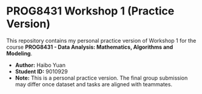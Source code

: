 # PROG8431 Workshop 1 (Practice Version)

This repository contains my personal practice version of Workshop 1 for the course **PROG8431 - Data Analysis: Mathematics, Algorithms and Modeling**.

- **Author:** Haibo Yuan  
- **Student ID:** 9010929  
- **Note:** This is a personal practice version. The final group submission may differ once dataset and tasks are aligned with teammates.
